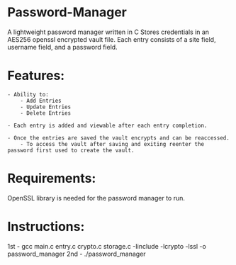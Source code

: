 # Password-Manager
A lightweight password manager written in C
Stores credentials in an AES256 openssl encrypted vault file.
Each entry consists of a site field, username field, and a password field.
# Features:
    - Ability to:
        - Add Entries
        - Update Entries
        - Delete Entries

    - Each entry is added and viewable after each entry completion.

    - Once the entries are saved the vault encrypts and can be reaccessed.
        - To access the vault after saving and exiting reenter the password first used to create the vault.

# Requirements:
OpenSSL library is needed for the password manager to run.

# Instructions: 
1st
    - gcc main.c entry.c crypto.c storage.c -Iinclude -lcrypto -lssl -o password_manager
2nd 
    - ./password_manager

